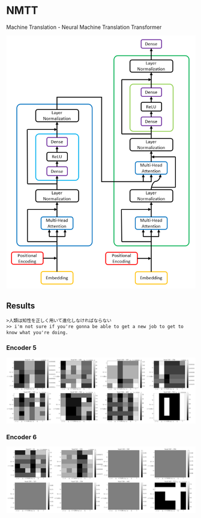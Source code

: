 # NMTT

Machine Translation - Neural Machine Translation Transformer

<p  align="center">
  <img src="transformer.png">
</p>

## Results

```
>人類は知性を正しく用いて進化しなければならない
>> i'm not sure if you're gonna be able to get a new job to get to know what you're doing.
```

### Encoder 5

<img src="enc5.png">

### Encoder 6

<img src="enc6.png">
